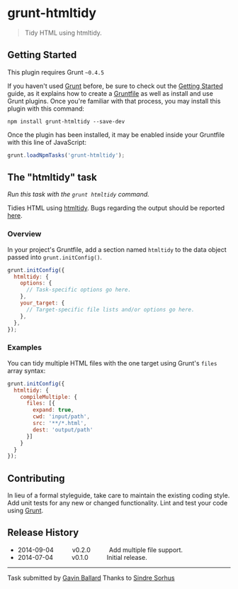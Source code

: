 # grunt-htmltidy

> Tidy HTML using htmltidy.


## Getting Started
This plugin requires Grunt `~0.4.5`

If you haven't used [Grunt](http://gruntjs.com/) before, be sure to check out the [Getting Started](http://gruntjs.com/getting-started) guide, as it explains how to create a [Gruntfile](http://gruntjs.com/sample-gruntfile) as well as install and use Grunt plugins. Once you're familiar with that process, you may install this plugin with this command:

```shell
npm install grunt-htmltidy --save-dev
```

Once the plugin has been installed, it may be enabled inside your Gruntfile with this line of JavaScript:

```js
grunt.loadNpmTasks('grunt-htmltidy');
```


## The "htmltidy" task

_Run this task with the `grunt htmltidy` command._

Tidies HTML using [htmltidy](https://github.com/vavere/htmltidy). Bugs regarding the output should be reported [here](https://github.com/vavere/htmltidy/issues/new).


### Overview
In your project's Gruntfile, add a section named `htmltidy` to the data object passed into `grunt.initConfig()`.

```js
grunt.initConfig({
  htmltidy: {
    options: {
      // Task-specific options go here.
    },
    your_target: {
      // Target-specific file lists and/or options go here.
    },
  },
});
```


### Examples
You can tidy multiple HTML files with the one target using Grunt's `files` array syntax:

```js
grunt.initConfig({
  htmltidy: {
    compileMultiple: {
      files: [{
        expand: true,
        cwd: 'input/path',
        src: '**/*.html',
        dest: 'output/path'
      }]
    }
  }
});
```


## Contributing
In lieu of a formal styleguide, take care to maintain the existing coding style. Add unit tests for any new or changed functionality. Lint and test your code using [Grunt](http://gruntjs.com/).


## Release History

 * 2014-09-04   v0.2.0   Add multiple file support.
 * 2014-07-04   v0.1.0   Initial release.


---

Task submitted by [Gavin Ballard](https://github.com/gavinballard)
Thanks to [Sindre Sorhus](https://github.com/sindresorhus)
